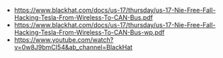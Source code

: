 - https://www.blackhat.com/docs/us-17/thursday/us-17-Nie-Free-Fall-Hacking-Tesla-From-Wireless-To-CAN-Bus.pdf
- https://www.blackhat.com/docs/us-17/thursday/us-17-Nie-Free-Fall-Hacking-Tesla-From-Wireless-To-CAN-Bus-wp.pdf
- https://www.youtube.com/watch?v=0w8J9bmCI54&ab_channel=BlackHat
